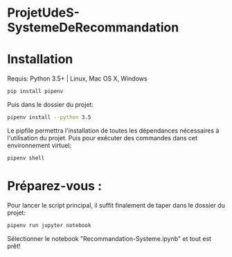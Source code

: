 # ProjetUdeS-SystemeDeRecommandation

# Installation

Requis: Python 3.5+ | Linux, Mac OS X, Windows

```sh
pip install pipenv
```

Puis dans le dossier du projet:

```sh
pipenv install --python 3.5
```

Le pipfile permettra l'installation de toutes les dépendances nécessaires à l'utilisation du projet.
Puis pour exécuter des commandes dans cet environnement virtuel:

```sh
pipenv shell
```

# Préparez-vous :

Pour lancer le script principal, il suffit finalement de taper dans le dossier du projet:

```sh
pipenv run jupyter notebook
```

Sélectionner le notebook "Recommandation-Systeme.ipynb" et tout est prêt!
